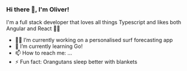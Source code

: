 ### Hi there 👋, I'm Oliver!

I'm a full stack developer that loves all things Typescript and likes both Angular and React 🤷‍♂️

- 🏄‍♂️ I’m currently working on a personalised surf forecasting app
- 🌱 I’m currently learning Go!
- 📫 How to reach me: ...
- ⚡ Fun fact: Orangutans sleep better with blankets

